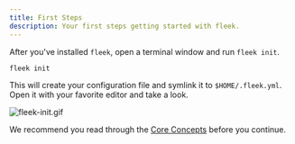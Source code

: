 ```yaml
---
title: First Steps
description: Your first steps getting started with fleek.
---
```


After you've installed `fleek`, open a terminal window and run `fleek init`.

```shell
fleek init
```

This will create your configuration file and symlink it to `$HOME/.fleek.yml`. Open it with your favorite editor and take a look.

![fleek-init.gif](/fleek-init.gif)

We recommend you read through the [Core Concepts](/docs/bling) before you continue.
